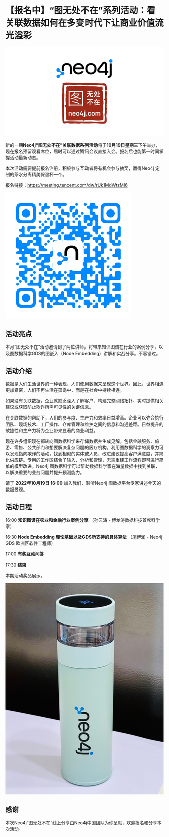 # 【报名中】“图无处不在”系列活动：看关联数据如何在多变时代下让商业价值流光溢彩

![neo4j-cds-w](event-cds-1019/neo4j-cds-w.png)

新的一期**Neo4j“图无处不在”关联数据系列活动**将于**10月19日星期三**下午举办，现在报名预留观看席位，届时可以通过腾讯会议直接入会。报名后也能第一时间掌握活动最新动态。

本次活动需要提前报名注册，积极参与互动者将有机会参与抽奖，赢得Neo4j 定制的茶水分离精美保温杯一个。

报名链接：https://meeting.tencent.com/dw/rUk1MdWtzMI6

![img](event-cds-1019/C256B902-424D-441A-8C48-A1F41BD926B3.png)

## 活动亮点

本月“图无处不在”活动邀请到了两位讲师，将带来知识图谱在行业的案例分享，以及图数据科学GDS的图嵌入（Node Embedding）讲解和实战分享。不容错过。

## 活动介绍

数据是人们生活世界的一种表现，人们使用数据来呈现这个世界。因此，世界相连更加紧密，人们不再生活在孤岛中，而是在社会中持续相连。

如果没有关联数据，企业就缺乏深入了解客户、构建完整网络拓扑、实时提供相关建议或获取防止欺诈所需可见性的关键信息。

在关联数据的帮助下，人们的参与度、生产力和效率日益增高。企业可以弥合执行团队、现场技术、工厂操作、仓库管理和维护之间的信息和沟通差距。日益提升的敏捷性和生产力将为企业带来显著的商业利益。

现在许多组织现在都转向图数据科学来存储数据并生成见解。包括金融服务、旅游、零售、公共部门和想要解决复杂问题的医疗机构。利用图数据科学的洞察力可以发现指向欺诈的活动，找到相似的实体或人员，改进建议提高客户满意度，并简化供应链。专用的工作区结合了输入、分析和管理，无需重建工作流程即可进行简单的模型改进。Neo4j 图数据科学可以帮助数据科学家在海量数据中找到关联，以解决重要的业务问题并提升预测能力。

请于 **2022年10月19日 16:00** 加入我们，聆听Neo4j 图数据平台专家讲述今天的数据景观。

## 活动日程

16:00 **知识图谱在农业和金融行业案例分享** （孙云涛 - 博龙涛数据科技首席科学家）

16:30 **Node Embedding 理论基础以及GDS所支持的具体算法** （施博润 - Neo4j GDS 欧洲区软件工程师）

17:00 **有奖互动问答**

17:30 **结束**

本期活动奖品展示。

![img](event-cds-1019/8d19a4d09c544691a75aa72d037b866d.jpg)

## 感谢

本次Neo4j“图无处不在”线上分享由Neo4j中国团队为你呈献，欢迎报名和分享本次活动。

